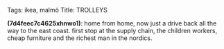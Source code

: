 Tags: ikea, malmö
Title: TROLLEYS
  
**(7d4feec7c4625xhnwo1)**: home from home, now just a drive back all the way to the east coast. first stop at the supply chain, the children workers, cheap furniture and the richest man in the nordics.